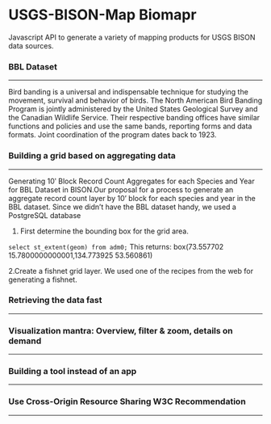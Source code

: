 # USGS-BISON-Map Biomapr
Javascript API to generate a variety of mapping products for USGS BISON data sources.
### BBL Dataset
***
Bird banding is a universal and indispensable technique for studying the movement, survival and behavior of birds. The North American Bird Banding Program is jointly administered by the United States Geological Survey and the Canadian Wildlife Service. Their respective banding offices have similar functions and policies and use the same bands, reporting forms and data formats. Joint coordination of the program dates back to 1923.
### Building a grid based on aggregating data
***
Generating 10ʹ Block Record Count Aggregates for each Species and Year for BBL Dataset in BISON.Our proposal for a process to generate an aggregate record count layer by 10’ block for each species and year in the BBL dataset.
Since we didn’t have the BBL dataset handy, we used a PostgreSQL database 
1. First determine the bounding box for the grid area.

`select st_extent(geom) from adm0;`
This returns:
box(73.557702 15.7800000000001,134.773925 53.560861)

2.Create a fishnet grid layer. We used one of the recipes from the web for generating a fishnet. 


### Retrieving the data fast
***

### Visualization mantra: Overview, filter & zoom, details on demand
***

### Building a tool instead of an app
***

### Use Cross-Origin Resource Sharing W3C Recommendation
***


